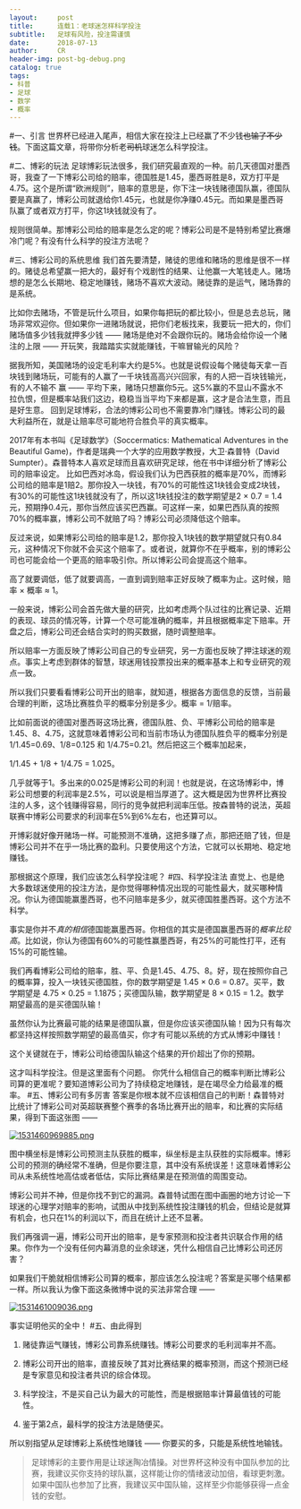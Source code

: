 ```yaml
---
layout:     post
title:      连载1：老球迷怎样科学投注
subtitle:   足球有风险，投注需谨慎
date:       2018-07-13
author:     CR
header-img: post-bg-debug.png
catalog: true
tags:
- 科普
- 足球
- 数学
- 概率
---
```

#一、引言
世界杯已经进入尾声，相信大家在投注上已经赢了不少钱~~也输了不少钱~~。下面这篇文章，将带你分析老~~司机~~球迷怎么科学投注。

#二、博彩的玩法
足球博彩玩法很多，我们研究最直观的一种。前几天德国对墨西哥，我查了一下博彩公司给的赔率，德国胜是1.45，墨西哥胜是8，双方打平是4.75。这个是所谓“欧洲规则”，赔率的意思是，你下注一块钱赌德国队赢，德国队要是真赢了，博彩公司就退给你1.45元，也就是你净赚0.45元。而如果是墨西哥队赢了或者双方打平，你这1块钱就没有了。

规则很简单。那博彩公司给的赔率是怎么定的呢？博彩公司是不是特别希望比赛爆冷门呢？有没有什么科学的投注方法呢？

#三、博彩公司的系统思维
我们首先要清楚，赌徒的思维和赌场的思维是很不一样的。赌徒总希望赢一把大的，最好有个戏剧性的结果、让他赢一大笔钱走人。赌场想的是怎么长期地、稳定地赚钱，赌场不喜欢大波动。赌徒靠的是运气，赌场靠的是系统。

比如你去赌场，不管是玩什么项目，如果你每把玩的都比较小，但是总去总玩，赌场非常欢迎你。但如果你一进赌场就说，把你们老板找来，我要玩一把大的，你们赌场值多少钱我就押多少钱 —— 赌场是绝对不会跟你玩的。赌场会给你设一个赌注的上限 —— 开玩笑，我踏踏实实就能赚钱，干嘛冒输光的风险？

据我所知，美国赌场的设定毛利率大约是5%。也就是说假设每个赌徒每天拿一百块钱到赌场玩，可能有的人赢了一千块钱高高兴兴回家，有的人把一百块钱输光，有的人不输不 赢 —— 平均下来，赌场只想赢你5元。这5%赢的不显山不露水不拉仇恨，但是概率站我们这边，稳稳当当平均下来都是赢，这才是合法生意，而且是好生意。
回到足球博彩，合法的博彩公司也不需要靠冷门赚钱。博彩公司的最大利益所在，就是让赔率尽可能地符合胜负平的真实概率。

2017年有本书叫《足球数学》（Soccermatics: Mathematical Adventures in the Beautiful Game)，作者是瑞典一个大学的应用数学教授，大卫·森普特（David Sumpter）。森普特本人喜欢足球而且喜欢研究足球，他在书中详细分析了博彩公司的赔率设定。
比如巴西对冰岛，假设我们认为巴西获胜的概率是70%，而博彩公司给的赔率是1赔2。那你投入一块钱，有70%的可能性这1块钱会变成2块钱，有30%的可能性这1块钱就没有了，所以这1块钱投注的数学期望是2 × 0.7 = 1.4元，预期挣0.4元，那你当然应该买巴西赢。可这样一来，如果巴西队真的按照70%的概率赢，博彩公司不就赔了吗？博彩公司必须降低这个赔率。

反过来说，如果博彩公司给的赔率是1.2，那你投入1块钱的数学期望就只有0.84元，这种情况下你就不会买这个赔率了。或者说，就算你不在乎概率，别的博彩公司也可能会给一个更高的赔率吸引你。所以博彩公司会提高这个赔率。

高了就要调低，低了就要调高，一直到调到赔率正好反映了概率为止。这时候，赔率 × 概率 ≈ 1。

一般来说，博彩公司会首先做大量的研究，比如考虑两个队过往的比赛记录、近期的表现、球员的情况等，计算一个尽可能准确的概率，并且根据概率定下赔率。开盘之后，博彩公司还会结合实时的购买数据，随时调整赔率。

所以赔率一方面反映了博彩公司自己的专业研究，另一方面也反映了押注球迷的观点。事实上考虑到群体的智慧，球迷用钱投票投出来的概率基本上和专业研究的观点一致。

所以我们只要看看博彩公司开出的赔率，就知道，根据各方面信息的反馈，当前最合理的判断，这场比赛胜负平的概率分别是多少。概率 = 1/赔率。

比如前面说的德国对墨西哥这场比赛，德国队胜、负、平博彩公司给的赔率是1.45、8、4.75，这就意味着博彩公司和当前市场认为德国队胜负平的概率分别是 1/1.45=0.69、1/8=0.125 和 1/4.75=0.21。然后把这三个概率加起来，

1/1.45 + 1/8 + 1/4.75 = 1.025。

几乎就等于1。多出来的0.025是博彩公司的利润！也就是说，在这场博彩中，博彩公司想要的利润率是2.5%，可以说是相当厚道了。这大概是因为世界杯比赛投注的人多，这个钱赚得容易，同行的竞争就把利润率压低。按森普特的说法，英超联赛中博彩公司要求的利润率在5%到6%左右，也还算可以。

开博彩就好像开赌场一样。可能预测不准确，这把多赚了点，那把还赔了钱，但是博彩公司并不在乎一场比赛的盈利。只要使用这个方法，它就可以长期地、稳定地赚钱。

那根据这个原理，我们应该怎么科学投注呢？
#四、科学投注法
直觉上、也是绝大多数球迷使用的投注方法，是你觉得哪种情况出现的可能性最大，就买哪种情况。你认为德国能赢墨西哥，也不问赔率是多少，就买德国胜墨西哥。这个方法不科学。

事实是你并不*真的相信*德国能赢墨西哥。你相信的其实是德国赢墨西哥的*概率比较高*。比如说，你认为德国有60%的可能性赢墨西哥，有25%的可能性打平，还有15%的可能性输。

我们再看博彩公司给的赔率，胜、平、负是1.45、4.75、8。好，现在按照你自己的概率算，投入一块钱买德国胜，你的数学期望是 1.45 × 0.6 = 0.87。买平，数学期望是 4.75 × 0.25 = 1.1875；买德国队输，数学期望是 8 × 0.15 = 1.2。数学期望最高的是买德国队输！

虽然你认为比赛最可能的结果是德国队赢，但是你应该买德国队输！因为只有每次都坚持这样按照数学期望的最高值买，你才有可能以系统的方式从博彩中赚钱！

这个关键就在于，博彩公司给德国队输这个结果的开价超出了你的预期。


这才叫科学投注。但是这里面有个问题。
你凭什么相信自己的概率判断比博彩公司算的更准呢？要知道博彩公司为了持续稳定地赚钱，是在竭尽全力给最准的概率。
#五、博彩公司有多厉害
答案是你根本就不应该相信自己的判断！森普特对比统计了博彩公司对英超联赛整个赛季的各场比赛开出的赔率，和比赛的实际结果，得到下面这张图 ——

[![1531460969885.png](https://i.loli.net/2018/07/13/5b483dfa3100a.png)](https://i.loli.net/2018/07/13/5b483dfa3100a.png)

图中横坐标是博彩公司预测主队获胜的概率，纵坐标是主队获胜的实际概率。博彩公司的预测的确经常不准确，但是你要注意，其中没有系统误差！这意味着博彩公司从未系统性地高估或者低估，实际比赛结果是在预测值的周围变动。

博彩公司并不神，但是你找不到它的漏洞。森普特试图在图中画圈的地方讨论一下球迷的心理学对赔率的影响，试图从中找到系统性投注赚钱的机会，但结论是就算有机会，也只在1%的利润以下，而且在统计上还不显著。

我们再强调一遍，博彩公司开出的赔率，是专家预测和投注者共识联合作用的结果。你作为一个没有任何内幕消息的业余球迷，凭什么相信自己比博彩公司还厉害？

如果我们干脆就相信博彩公司算的概率，那应该怎么投注呢？答案是买哪个结果都一样。所以我认为像下面这条微博中说的买法非常合理 ——

[![1531461009036.png](https://i.loli.net/2018/07/13/5b483e3b6fc96.png)](https://i.loli.net/2018/07/13/5b483e3b6fc96.png)

事实证明他买的全中！
#五、由此得到
1. 赌徒靠运气赚钱，博彩公司靠系统赚钱。博彩公司要求的毛利润率并不高。

2. 博彩公司开出的赔率，直接反映了其对比赛结果的概率预测，而这个预测已经是专家意见和投注者共识的综合体现。

3. 科学投注，不是买自己认为最大的可能性，而是根据赔率计算最值钱的可能性。

4. 鉴于第2点，最科学的投注方法是随便买。

所以别指望从足球博彩上系统性地赚钱 —— 你要买的多，只能是系统性地输钱。

>  足球博彩的主要作用是让球迷陶冶情操。对世界杯这种没有中国队参加的比赛，我建议买你支持的球队赢，这样能让你的情绪波动加倍，看球更刺激。如果中国队也参加了比赛，我建议买中国队输，这样至少你能够获得一点金钱的安慰。


